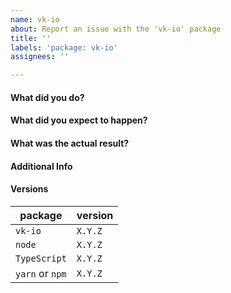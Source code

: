 ```yaml
---
name: vk-io
about: Report an issue with the 'vk-io' package
title: ''
labels: 'package: vk-io'
assignees: ''

---
```


<!-- This template is for bug reports. -->

#### What did you do?


#### What did you expect to happen?


#### What was the actual result?


#### Additional Info


#### Versions

| package                            | version |
| ---------------------------------- | ------- |
| `vk-io`                            | `X.Y.Z` |
| `node`                             | `X.Y.Z` |
| `TypeScript`                       | `X.Y.Z` |
| `yarn` or `npm`                    | `X.Y.Z` |
